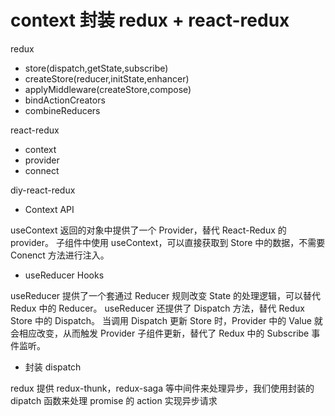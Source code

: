 # context 封装 redux + react-redux

redux

- store(dispatch,getState,subscribe)
- createStore(reducer,initState,enhancer)
- applyMiddleware(createStore,compose)
- bindActionCreators
- combineReducers

react-redux

- context
- provider
- connect

diy-react-redux

- Context API

useContext 返回的对象中提供了一个 Provider，替代 React-Redux 的 provider。
子组件中使用 useContext，可以直接获取到 Store 中的数据，不需要 Conenct 方法进行注入。

- useReducer Hooks

useReducer 提供了一个套通过 Reducer 规则改变 State 的处理逻辑，可以替代 Redux 中的 Reducer。
useReducer 还提供了 Dispatch 方法，替代 Redux Store 中的 Dispatch。
当调用 Dispatch 更新 Store 时，Provider 中的 Value 就会相应改变，从而触发 Provider 子组件更新，替代了 Redux 中的 Subscribe 事件监听。

- 封装 dispatch

redux 提供 redux-thunk，redux-saga 等中间件来处理异步，我们使用封装的 dipatch 函数来处理 promise 的 action 实现异步请求
